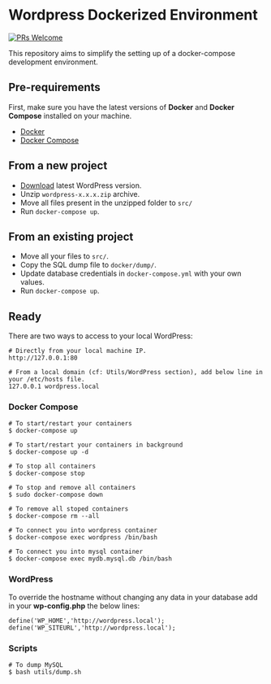 # Wordpress Dockerized Environment
[![PRs Welcome][prs-badge]][prs]

This repository aims to simplify the setting up of a docker-compose development environment.

## Pre-requirements
First, make sure you have the latest versions of **Docker** and **Docker Compose** installed on your machine.
- [Docker](https://docs.docker.com/engine/installation/)
- [Docker Compose](https://docs.docker.com/compose/install/)

## From a new project

- [Download](https://wordpress.org/latest.zip) latest WordPress version.
- Unzip `wordpress-x.x.x.zip` archive.
- Move all files present in the unzipped folder to `src/`
- Run `docker-compose up`.

## From an existing project
- Move all your files to `src/`.
- Copy the SQL dump file to `docker/dump/`.
- Update database credentials in `docker-compose.yml` with your own values.
- Run `docker-compose up`.

## Ready

There are two ways to access to your local WordPress:

```
# Directly from your local machine IP.
http://127.0.0.1:80

# From a local domain (cf: Utils/WordPress section), add below line in your /etc/hosts file.
127.0.0.1 wordpress.local
``` 

### Docker Compose

```
# To start/restart your containers
$ docker-compose up

# To start/restart your containers in background
$ docker-compose up -d

# To stop all containers
$ docker-compose stop

# To stop and remove all containers
$ sudo docker-compose down

# To remove all stoped containers
$ docker-compose rm --all

# To connect you into wordpress container
$ docker-compose exec wordpress /bin/bash

# To connect you into mysql container
$ docker-compose exec mydb.mysql.db /bin/bash
```

### WordPress

To override the hostname without changing any data in your database add in your **wp-config.php** the below lines:
```
define('WP_HOME','http://wordpress.local');
define('WP_SITEURL','http://wordpress.local');
```

### Scripts
```
# To dump MySQL 
$ bash utils/dump.sh
```


[prs-badge]: https://img.shields.io/badge/PRs-welcome-brightgreen.svg?style=flat-square
[prs]: http://makeapullrequest.com
